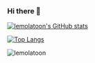 ### Hi there 👋


[![lemolatoon's GitHub stats](https://github-readme-stats.vercel.app/api?username=lemolatoon&theme=vue-dark&show_icons=true)](https://github.com/lemolatoon/github-readme-stats)

[![Top Langs](https://github-readme-stats.vercel.app/api/top-langs/?username=lemolatoon&layout=compact&theme=vue-dark&show_icons=truecount_private=false)](https://github.com/lemolatoon/github-readme-stats)


  <p><img align="center" src="https://github-readme-streak-stats.herokuapp.com/?user=lemolatoon&theme=onedark&layout=compact" alt="lemolatoon" /></p>